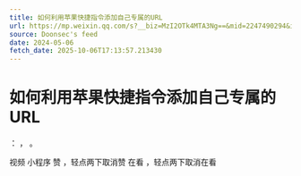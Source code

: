 ```yaml
---
title: 如何利用苹果快捷指令添加自己专属的URL
url: https://mp.weixin.qq.com/s?__biz=MzI2OTk4MTA3Ng==&mid=2247490294&idx=2&sn=9339d875daf5b08c8f38890a6f6a04b6
source: Doonsec's feed
date: 2024-05-06
fetch_date: 2025-10-06T17:13:57.213430
---
```


# 如何利用苹果快捷指令添加自己专属的URL

：
，
。

视频
小程序
赞
，轻点两下取消赞
在看
，轻点两下取消在看